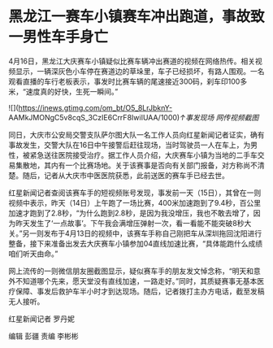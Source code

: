 # 黑龙江一赛车小镇赛车冲出跑道，事故致一男性车手身亡

4月16日，黑龙江大庆赛车小镇疑似比赛车辆冲出赛道的视频在网络热传。相关视频显示，一辆深灰色小车停在赛道边的草垛里，车子已经损坏，有路人围观。一名观看直播的车行老板表示，事发时比赛车辆的尾速接近300码，刹车印100多米，“速度真的好快，生死一瞬间。”

![](https://inews.gtimg.com/om_bt/O5_8LrJbknY-
AAMkJMONgC5v8cqS_3CzIE6CrrF8IwiIUAA/1000)_↑事发现场 网传视频截图_

同日，大庆市公安局交警支队萨尔图大队一名工作人员向红星新闻记者证实，确有事故发生，交警大队在16日中午接警后赶往现场，当时驾驶员一人在车上，为男性，被紧急送往医院接受治疗。据工作人员介绍，大庆赛车小镇为当地的二手车交易集散地，其内有一个比赛场地。关于该赛事是否向有关部门报备，对方称尚不清楚。随后，记者从大庆市中医医院获悉，此前送医的赛车手已经去世。

红星新闻记者查阅该赛车手的短视频账号发现，事发前一天（15日），其曾在一则视频中表示，昨天（14日）上午跑了一场比赛，400米加速跑到了9.4秒，百公里加速才跑到了2.8秒，“为什么跑到2.8秒，是因为我没增压，我也不敢去增了，因为昨天发生了‘一点故事’。下午我会满增压弹射一次，看一看能不能突破8秒大关。”另一则发布于4月13日的视频中，该赛车手称自己刚把车从深圳拖回沈阳进行整备，接下来准备出发去大庆赛车小镇参加04直线加速比赛，“具体能跑什么成绩咱们听天由命。”

网上流传的一则微信朋友圈截图显示，疑似赛车手的朋友发文悼念称，“明天和意外不知道哪个先来，愿天堂没有直线加速，一路走好。”同时，其质疑赛事无基本医疗保障、事发后救护车半小时才到达现场。随后，记者拨打主办方电话，截至发稿无人接听。

红星新闻记者 罗丹妮

编辑 彭疆 责编 李彬彬

